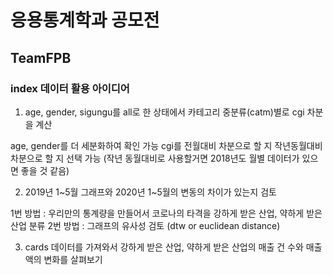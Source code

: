# 응용통계학과 공모전
## TeamFPB

### index 데이터 활용 아이디어

1. age, gender, sigungu를 all로 한 상태에서 카테고리 중분류(catm)별로 cgi 차분을 계산

age, gender를 더 세분화하여 확인 가능
cgi를 전월대비 차분으로 할 지 작년동월대비 차분으로 할 지 선택 가능 (작년 동월대비로 사용할거면 2018년도 월별 데이터가 있으면 좋을 것 같음)

2. 2019년 1~5월 그래프와 2020년 1~5월의 변동의 차이가 있는지 검토

1번 방법 : 우리만의 통계량을 만들어서 코로나의 타격을 강하게 받은 산업, 약하게 받은 산업 분류
2번 방법 : 그래프의 유사성 검토 (dtw or euclidean distance)

3. cards 데이터를 가져와서 강하게 받은 산업, 약하게 받은 산업의 매출 건 수와 매출액의 변화를 살펴보기

